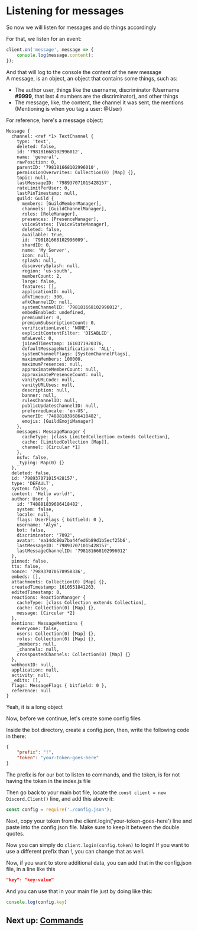 # Listening for messages

So now we will listen for messages and do things accordingly

For that, we listen for an event:
```js
client.on('message', message => {
	console.log(message.content);
});
```

And that will log to the console the content of the new message     
A message, is an object, an object that contains some things, such as:

- The author user, things like the username, discriminator (Username **#9999**, that last 4 numbers are the discriminator), and other things
- The message, like, the content, the channel it was sent, the mentions (Mentioning is when you tag a user: @User)

For reference, here's a message object:
```
Message {
  channel: <ref *1> TextChannel {
    type: 'text',
    deleted: false,
    id: '798181668102996012',
    name: 'general',
    rawPosition: 0,
    parentID: '798181668102996010',
    permissionOverwrites: Collection(0) [Map] {},
    topic: null,
    lastMessageID: '798937071015428157',
    rateLimitPerUser: 0,
    lastPinTimestamp: null,
    guild: Guild {
      members: [GuildMemberManager],
      channels: [GuildChannelManager],
      roles: [RoleManager],
      presences: [PresenceManager],
      voiceStates: [VoiceStateManager],
      deleted: false,
      available: true,
      id: '798181668102996009',
      shardID: 0,
      name: 'My Server',
      icon: null,
      splash: null,
      discoverySplash: null,
      region: 'us-south',
      memberCount: 2,
      large: false,
      features: [],
      applicationID: null,
      afkTimeout: 300,
      afkChannelID: null,
      systemChannelID: '798181668102996012',
      embedEnabled: undefined,
      premiumTier: 0,
      premiumSubscriptionCount: 0,
      verificationLevel: 'NONE',
      explicitContentFilter: 'DISABLED',
      mfaLevel: 0,
      joinedTimestamp: 1610371920376,
      defaultMessageNotifications: 'ALL',
      systemChannelFlags: [SystemChannelFlags],
      maximumMembers: 100000,
      maximumPresences: null,
      approximateMemberCount: null,
      approximatePresenceCount: null,
      vanityURLCode: null,
      vanityURLUses: null,
      description: null,
      banner: null,
      rulesChannelID: null,
      publicUpdatesChannelID: null,
      preferredLocale: 'en-US',
      ownerID: '748881839686418482',
      emojis: [GuildEmojiManager]
    },
    messages: MessageManager {
      cacheType: [class LimitedCollection extends Collection],
      cache: [LimitedCollection [Map]],
      channel: [Circular *1]
    },
    nsfw: false,
    _typing: Map(0) {}
  },
  deleted: false,
  id: '798937071015428157',
  type: 'DEFAULT',
  system: false,
  content: 'Hello world!',
  author: User {
    id: '748881839686418482',
    system: false,
    locale: null,
    flags: UserFlags { bitfield: 0 },
    username: 'Alyx',
    bot: false,
    discriminator: '7092',
    avatar: 'ea14dc80a7ba44fed6b89d1b5ecf25b6',
    lastMessageID: '798937071015428157',
    lastMessageChannelID: '798181668102996012'
  },
  pinned: false,
  tts: false,
  nonce: '798937070578958336',
  embeds: [],
  attachments: Collection(0) [Map] {},
  createdTimestamp: 1610551841263,
  editedTimestamp: 0,
  reactions: ReactionManager {
    cacheType: [class Collection extends Collection],
    cache: Collection(0) [Map] {},
    message: [Circular *2]
  },
  mentions: MessageMentions {
    everyone: false,
    users: Collection(0) [Map] {},
    roles: Collection(0) [Map] {},
    _members: null,
    _channels: null,
    crosspostedChannels: Collection(0) [Map] {}
  },
  webhookID: null,
  application: null,
  activity: null,
  _edits: [],
  flags: MessageFlags { bitfield: 0 },
  reference: null
}
```

Yeah, it is a long object				

Now, before we continue, let's create some config files		
	
Inside the bot directory, create a config.json, then, write the following code in there:
```json
{
	"prefix": "!",
	"token": "your-token-goes-here"
}
```

The prefix is for our bot to listen to commands, and the token, is for not having the token in the index.js file

Then go back to your main bot file, locate the `const client = new Discord.Client()` line, and add this above it:
```js
const config = require('./config.json');
```

Next, copy your token from the client.login('your-token-goes-here') line and paste into the config.json file. Make sure to keep it between the double quotes.

Now you can simply do `client.login(config.token)` to login! If you want to use a different prefix than !, you can change that as well.

Now, if you want to store additional data, you can add that in the config.json file, in a line like this
```json
"key": "key-value"
```

And you can use that in your main file just by doing like this:
```js
console.log(config.key)
```

## Next up: [Commands](Commands.md)